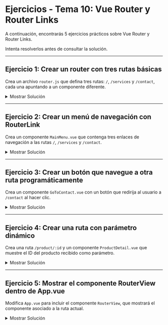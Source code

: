 # **Ejercicios - Tema 10: Vue Router y Router Links**

A continuación, encontrarás 5 ejercicios prácticos sobre Vue Router y Router Links.

Intenta resolverlos antes de consultar la solución.

---

## **Ejercicio 1: Crear un router con tres rutas básicas**

Crea un archivo `router.js` que defina tres rutas: `/`, `/services` y `/contact`, cada una apuntando a un componente diferente.

<details><summary>Mostrar Solución</summary>

`router.js`

```javascript
import { createRouter, createWebHistory } from "vue-router";
import HomeView from "../views/HomeView.vue";
import ServicesView from "../views/ServicesView.vue";
import ContactView from "../views/ContactView.vue";

const routes = [
  { path: "/", component: HomeView },
  { path: "/services", component: ServicesView },
  { path: "/contact", component: ContactView },
];

const router = createRouter({
  history: createWebHistory(),
  routes,
});

export default router;
```

</details>

---

## **Ejercicio 2: Crear un menú de navegación con RouterLink**

Crea un componente `MainMenu.vue` que contenga tres enlaces de navegación a las rutas `/`, `/services` y `/contact`.

<details><summary>Mostrar Solución</summary>

`MainMenu.vue`

```vue
<template>
  <nav>
    <RouterLink to="/">Inicio</RouterLink>
    <RouterLink to="/services">Servicios</RouterLink>
    <RouterLink to="/contact">Contacto</RouterLink>
  </nav>
</template>

<style scoped>
nav {
  display: flex;
  gap: 12px;
  margin-bottom: 16px;
}
</style>
```

</details>

---

## **Ejercicio 3: Crear un botón que navegue a otra ruta programáticamente**

Crea un componente `GoToContact.vue` con un botón que redirija al usuario a `/contact` al hacer clic.

<details><summary>Mostrar Solución</summary>

`GoToContact.vue`

```vue
<script setup>
import { useRouter } from "vue-router";

const router = useRouter();

function goToContact() {
  router.push("/contact");
}
</script>

<template>
  <button @click="goToContact">Ir a Contacto</button>
</template>

<style scoped>
button {
  padding: 8px 16px;
  background-color: #42b983;
  color: white;
  border: none;
  cursor: pointer;
}
</style>
```

</details>

---

## **Ejercicio 4: Crear una ruta con parámetro dinámico**

Crea una ruta `/product/:id` y un componente `ProductDetail.vue` que muestre el ID del producto recibido como parámetro.

<details><summary>Mostrar Solución</summary>

`ProductDetail.vue`

```vue
<script setup>
import { useRoute } from "vue-router";

const route = useRoute();
const productId = route.params.id;
</script>

<template>
  <p>Detalles del producto con ID: {{ productId }}</p>
</template>

<style scoped>
p {
  font-size: 18px;
}
</style>
```

`router.js`

```javascript
{ path: '/product/:id', component: ProductDetail }
```

</details>

---

## **Ejercicio 5: Mostrar el componente RouterView dentro de App.vue**

Modifica `App.vue` para incluir el componente `RouterView`, que mostrará el componente asociado a la ruta actual.

<details><summary>Mostrar Solución</summary>

`App.vue`

```vue
<script setup>
import MainMenu from "./components/MainMenu.vue";
</script>

<template>
  <div>
    <MainMenu />
    <RouterView />
  </div>
</template>

<style scoped>
div {
  padding: 16px;
}
</style>
```

</details>
